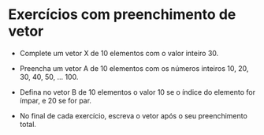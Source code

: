# Exercícios com preenchimento de vetor

- Complete um vetor X de 10 elementos com o valor inteiro 30.</br>

- Preencha um vetor A de 10 elementos com os números inteiros 10, 20, 30, 40, 50, ... 100.</br>

- Defina no vetor B de 10 elementos o valor 10 se o índice do elemento for ímpar, e 20 se for par.</br>

- No final de cada exercício, escreva o vetor após o seu preenchimento total.</br>

